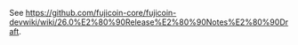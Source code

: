 See https://github.com/fujicoin-core/fujicoin-devwiki/wiki/26.0%E2%80%90Release%E2%80%90Notes%E2%80%90Draft.